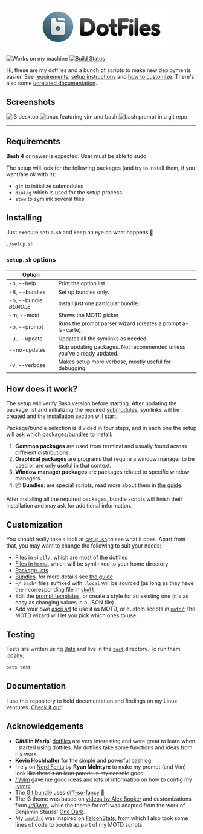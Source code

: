 <p align="center">
  <img alt="My dotfiles ✨" src="https://github.com/elamperti/dotfiles/blob/master/docs/images/dotfiles-logo.png?raw=true" />
<p>

![Works on my machine](https://img.shields.io/badge/works%20-%20on%20my%20machine-yellow)
[![Build Status](https://github.com/elamperti/dotfiles/workflows/Tests/badge.svg)](https://github.com/elamperti/dotfiles/actions?workflow=Tests)

Hi, these are my dotfiles and a bunch of scripts to make new deployments easier.
See [requirements](#requirements), [setup instructions](#installing) and [how to customize](#customization).
There's also some [unrelated documentation](./docs/).

## Screenshots

![i3 desktop](https://user-images.githubusercontent.com/910672/46715151-2b80e280-cc35-11e8-99ee-d681e4e74ab5.jpg)
![tmux featuring vim and bash](https://user-images.githubusercontent.com/910672/44622666-921f8c00-a893-11e8-86a4-1b3355ada324.jpg)
![bash prompt in a git repo](https://user-images.githubusercontent.com/910672/44622668-92b82280-a893-11e8-9b74-78e4693c179d.jpg)

---

## Requirements

**Bash 4** or newer is expected. User must be able to sudo.

The setup will look for the following packages (and try to install them, if you want/are ok with it):

- `git` to initialize submodules
- `dialog` which is used for the setup process
- `stow` to symlink several files

## Installing

Just execute `setup.sh` and keep an eye on what happens :crystal_ball:

```sh
./setup.sh
```

### `setup.sh` options

| **Option**            |                                                                        |
| --------------------- | ---------------------------------------------------------------------- |
| -h, --help            | Print the option list.                                                 |
| -B, --bundles         | Set up bundles only.                                                   |
| -b, --bundle _BUNDLE_ | Install just one particular bundle.                                    |
| -m, --motd            | Shows the MOTD picker                                                  |
| -p, --prompt          | Runs the prompt parser wizard (creates a prompt a-la-carte).           |
| -u, --update          | Updates all the symlinks as needed.                                    |
| --no-updates          | Skip updating packages. Not recommended unless you've already updated. |
| -v, --verbose         | Makes setup more verbose, mostly useful for debugging.                 |

## How does it work?

The setup will verify Bash version before starting. After updating the package list and initializing the required [submodules](./.gitmodules), symlinks will be created and the installation section will start.

Package/bundle selection is divided in four steps, and in each one the setup will ask which packages/bundles to install:

1. **Common packages** are used from terminal and usually found across different distributions.
2. **Graphical packages** are programs that require a window manager to be used or are only useful in that context.
3. **Window manager packages** are packages related to specific window managers.
4. :package: **Bundles**: are special scripts, read more about them in [the guide](./bundles/about-bundles.md).

After installing all the required packages, bundle scripts will finish their installation and may ask for additional information.

## Customization

You should really take a look at [`setup.sh`](./setup.sh) to see what it does. Apart from that, you may want to change the following to suit your needs:

- [Files in `shell/`](./shell/), which are most of the dotfiles
- [Files in `home/`](./home/), which will be symlinked to your home directory
- [Package lists](./config/package-lists.sh)
- [Bundles](./bundles/), for more details see [the guide](./bundles/about-bundles.md)
- `~/.bash*` files suffixed with `.local` will be sourced (as long as they have their corresponding file in [`shell`](./shell/)
- Edit the [prompt templates](./art/prompt/templates/), or create a style for an existing one (it's as easy as changing values in a JSON file)
- Add your own [ascii art](./art/motd/) to use it as MOTD, or custom scripts in [`motd/`](./motd/); the MOTD wizard will let you pick which ones to use.

## Testing

Tests are written using [Bats](https://github.com/sstephenson/bats) and live in the [`test`](./test/) directory. To run them locally:

```sh
bats test
```

## Documentation

I use this repository to hold documentation and findings on my Linux ventures. [Check it out](./docs/)!

## Acknowledgements

- **Cătălin Mariș**' [dotfiles](https://github.com/alrra/dotfiles) are very interesting and were great to learn when I started using dotfiles. My dotfiles take some functions and ideas from his work.
- **Kevin Hochhalter** for the simple and powerful [bashlog](https://github.com/klhochhalter/bashlog).
- I rely on [Nerd Fonts](https://github.com/ryanoasis/nerd-fonts) by **Ryan McIntyre** to make my prompt (and Vim) look ~~like there's an icon parade in my console~~ good.
- [/r/vim](https://www.reddit.com/r/vim/) gave me good ideas and lots of information on how to config my [.vimrc](./bundles/vim/vim/vimrc)
- The [Git bundle](./bundles/git/) uses [diff-so-fancy](https://github.com/so-fancy/diff-so-fancy) :information_desk_person:
- The i3 theme was based on [videos by Alex Booker](https://www.youtube.com/watch?v=j1I63wGcvU4&list=PL5ze0DjYv5DbCv9vNEzFmP6sU7ZmkGzcf) and customizations from [/r/i3wm](https://www.reddit.com/r/i3wm/), while the theme for rofi was adapted from the work of Benjamin Stauss' [One Dark](https://github.com/DaveDavenport/rofi-themes).
- My [`.motdrc`](./shell/.motdrc) was inspired on [FalconStats](https://github.com/Heholord/FalconStats), from which I also took some lines of code to bootstrap part of my MOTD scripts.
